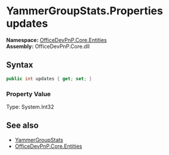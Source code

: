 # YammerGroupStats.Properties updates
**Namespace:** [OfficeDevPnP.Core.Entities](OfficeDevPnP.Core.Entities.md)  
**Assembly:** OfficeDevPnP.Core.dll  
## Syntax
```C#
public int updates { get; set; }
```

### Property Value
Type: System.Int32  

## See also
- [YammerGroupStats](OfficeDevPnP.Core.Entities.YammerGroupStats.md) 
- [OfficeDevPnP.Core.Entities](OfficeDevPnP.Core.Entities.md)

